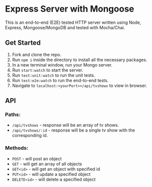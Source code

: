 Express Server with Mongoose
=====
This is an end-to-end (E2E) tested HTTP server written using Node, Express, Mongoose/MongoDB and tested with Mocha/Chai.

## Get Started
1. Fork and clone the repo.
1. Run `npm i` inside the directory to install all the necessary packages.
1. In a new terminal window, run your Mongo server.
1. Run `start:watch` to start the server.
1. Run `test:unit:watch` to run the unit tests.
1. Run `test:e2e:watch` to run the end-to-end tests. 
1. Navigate to `localhost:<yourPort></api/tvshows` to view in browser.

## API
### Paths:
* `/api/tvshows` - response will be an array of tv shows.
* `/api/tvshows/:id` - response will be a single tv show with the corresponding id.

### Methods:
* `POST` - will post an object
* `GET` - will get an array of all objects
* `GET<id>` - will get an object with specified id
* `PUT<id>` - will update a specified object
* `DELETE<id>` - will delete a specified object